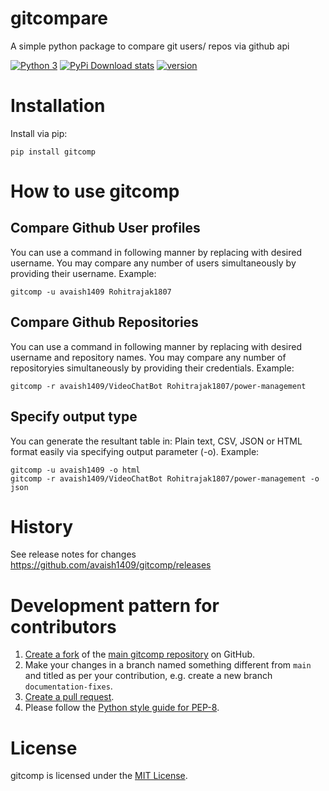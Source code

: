 # gitcompare

A simple python package to compare git users/ repos via github api

[![Python 3](https://img.shields.io/badge/python-3-blue.svg)](https://www.python.org/downloads/release/python-360/)
[![PyPi Download stats](http://pepy.tech/badge/gitcomp)](http://pepy.tech/project/gitcomp)
[![version](https://img.shields.io/badge/version-1.0.0-blue)](https://github.com/avaish1409/gitcomp/releases)


# Installation
 
Install via pip:
```
pip install gitcomp
```

# How to use gitcomp

## Compare Github User profiles

You can use a command in following manner by replacing with desired username. You may compare any number of users simultaneously by providing their username. Example:

```
gitcomp -u avaish1409 Rohitrajak1807
```

## Compare Github Repositories

You can use a command in following manner by replacing with desired username and repository names. You may compare any number of repositoryies simultaneously by providing their credentials. Example:

```
gitcomp -r avaish1409/VideoChatBot Rohitrajak1807/power-management
```


## Specify output type

You can generate the resultant table in: Plain text, CSV, JSON or HTML format easily via specifying output parameter (-o). Example:

```
gitcomp -u avaish1409 -o html
gitcomp -r avaish1409/VideoChatBot Rohitrajak1807/power-management -o json
```


# History

See release notes for changes https://github.com/avaish1409/gitcomp/releases


# Development pattern for contributors

1. [Create a fork](https://help.github.com/articles/fork-a-repo/) of
   the [main gitcomp repository](https://github.com/avaish1409/gitcomp) on GitHub.
2. Make your changes in a branch named something different from `main` and titled as per your contribution, e.g. create
   a new branch `documentation-fixes`.
3. [Create a pull request](https://help.github.com/articles/creating-a-pull-request/).
4. Please follow the [Python style guide for PEP-8](https://www.python.org/dev/peps/pep-0008/).


# License

gitcomp is licensed under the [MIT License](https://github.com/avaish1409/gitcomp/blob/main/LICENSE).
